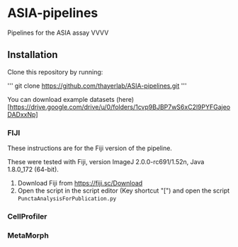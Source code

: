 # ASIA-pipelines
Pipelines for the ASIA assay
VVVV

## Installation
Clone this repository by running:

'''
git clone https://github.com/thayerlab/ASIA-pipelines.git
'''

You can download example datasets (here)[https://drive.google.com/drive/u/0/folders/1cvp9BJBP7wS6xC2l9PYFGajeoDADxxNp]

### FIJI 
These instructions are for the Fiji version of the pipeline.

These were tested with Fiji, version ImageJ 2.0.0-rc691/1.52n, Java 1.8.0_172 (64-bit).

  1. Download Fiji from https://fiji.sc/Download
  2. Open the script in the script editor (Key shortcut "[") and open the script `PunctaAnalysisForPublication.py`

### CellProfiler

### MetaMorph
